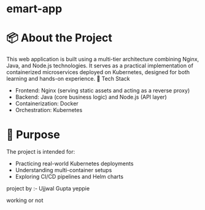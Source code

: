 # emart-app

# 📦 About the Project

This web application is built using a multi-tier architecture combining Nginx, Java, and Node.js technologies. It serves as a practical implementation of containerized microservices deployed on Kubernetes, designed for both learning and hands-on experience.
🔧 Tech Stack
- Frontend: Nginx (serving static assets and acting as a reverse proxy)
- Backend: Java (core business logic) and Node.js (API layer)
- Containerization: Docker
- Orchestration: Kubernetes

# 🚀 Purpose

The project is intended for:
- Practicing real-world Kubernetes deployments
- Understanding multi-container setups
- Exploring CI/CD pipelines and Helm charts



project by :-
   Ujjwal Gupta
   yeppie

working or not
